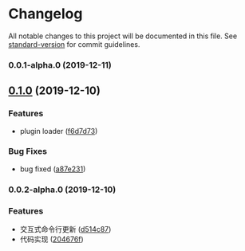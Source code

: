 # Changelog

All notable changes to this project will be documented in this file. See [standard-version](https://github.com/conventional-changelog/standard-version) for commit guidelines.

### 0.0.1-alpha.0 (2019-12-11)

## [0.1.0](https://github.com/upcwangying/generator-webpack-generator/compare/v0.0.2-alpha.0...v0.1.0) (2019-12-10)


### Features

* plugin loader ([f6d7d73](https://github.com/upcwangying/generator-webpack-generator/commit/f6d7d73ef1bf0387ac4f805f295fd56180cfdf56))


### Bug Fixes

* bug fixed ([a87e231](https://github.com/upcwangying/generator-webpack-generator/commit/a87e231233f934202eb3f4bbf2e54c73557407bf))

### 0.0.2-alpha.0 (2019-12-10)


### Features

* 交互式命令行更新 ([d514c87](https://github.com/upcwangying/generator-webpack-generator/commit/d514c879169b20629bfed2f3d1dc6d0e1e504643))
* 代码实现 ([204676f](https://github.com/upcwangying/generator-webpack-generator/commit/204676f523d14af8f97bbdcc10e527fe73d9487d))
